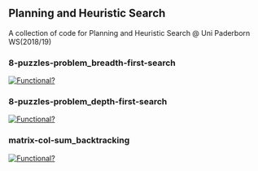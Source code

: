 ## Planning and Heuristic Search
A collection of code for Planning and Heuristic Search @ Uni Paderborn WS(2018/19)

### 8-puzzles-problem_breadth-first-search
[![Functional?](https://img.shields.io/badge/Functional%3F-yes-green.svg)](https://shields.io/)

### 8-puzzles-problem_depth-first-search
[![Functional?](https://img.shields.io/badge/Functional%3F-yes-green.svg)](https://shields.io/)

### matrix-col-sum_backtracking
[![Functional?](https://img.shields.io/badge/Functional%3F-no-red.svg)](https://shields.io/)
